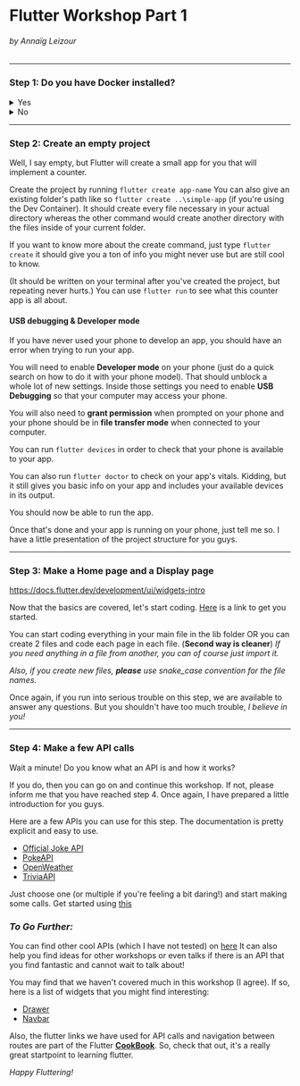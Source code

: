 # Flutter Workshop Part 1
###### *by Annaïg Leizour*

-------------------------------------
### Step 1: Do you have Docker installed?
<details>
<summary>Yes</summary>

##### Great!

You will be able to use a Dev Container for this workshop!

Open VSCode and install an extension called **Dev Containers**. Enable it if that's not done.

Clone the repo and open the folder with VSCode. It should show you a popup on your lower-right-side asking to open the folder in a container.
Click on it. You can now wait for a good 5-10 minutes (depending on the Wifi) while it builds your container and downloads flutter in it for you.

But once that's done, you can start coding in Dart!

</details>

<details>
<summary>No</summary>

##### What a bummer!
##### *You did not attend my Docker workshop, how unfortunate! You can now download flutter on your computer or download docker  to be able to use a container*

### Installing docker

You can use a script to install Docker (provided by... Docker!)

Just run 
``` curl -fsSL https://get.docker.com -o get-docker.sh``` to get the script then
``` sh get-docker.sh ``` to run it.

If it doesn't work, check the permissions of the file and/or try running it in sudo. You can also just try installing it [the usual way](https://docs.docker.com/engine/install/).

### Installing flutter

https://docs.flutter.dev/get-started/install

Choose your distribution and follow the steps!

I am available if there are any problems

*Nota Bene 1:*

You do not need Android Studio to use Flutter. If ``flutter doctor``returns a message saying Android SDK is missing you can download it using ``apt install android-sdk`` if you are on ubuntu.
Same goes for cmdline-tools. Just run ``sdkmanager --install "cmdline-tools;latest"`` You might have to write the whole path for sdkmanager. You can also download the cmdline-tools from https://goo.gl/XxQghQ. This should bring you to android studio's site just scroll down and select the zip file according to your distribution.

*Nota Bene 2:*

It might be easier to just download Android Studio but it does take up a lot of space on your computer (especially if you use emulators).

</details>


---------------------------------------

### Step 2: Create an empty project

Well, I say empty, but Flutter will create a small app for you that will implement a counter.

Create the project by running ``flutter create app-name``
You can also give an existing folder's path like so ``flutter create ..\simple-app`` (if you're using the Dev Container). It should create every file necessary in your actual directory whereas the other command would create another directory with the files inside of your current folder.

If you want to know more about the create command, just type ``flutter create`` it should give you a ton of info you might never use but are still cool to know.

(It should be written on your terminal after you've created the project, but repeating never hurts.) You can use ``flutter run`` to see what this counter app is all about.

#### USB debugging & Developer mode

If you have never used your phone to develop an app, you should have an error when trying to run your app.

You will need to enable **Developer mode** on your phone (just do a quick search on how to do it with your phone model). That should unblock a whole lot of new settings. Inside those settings you need to enable **USB Debugging** so that your computer may access your phone.

You will also need to **grant permission** when prompted on your phone and your phone should be in **file transfer mode** when connected to your computer.

You can run ``flutter devices`` in order to check that your phone is available to your app.

You can also run ``flutter doctor`` to check on your app's vitals. Kidding, but it still gives you basic info on your app and includes your available devices in its output.

You should now be able to run the app.

Once that's done and your app is running on your phone, just tell me so. I have a little presentation of the project structure for you guys.

---------------------------------------

### Step 3: Make a Home page and a Display page

https://docs.flutter.dev/development/ui/widgets-intro

Now that the basics are covered, let's start coding. 
[Here](https://docs.flutter.dev/cookbook/navigation/navigation-basics) is a link to get you started.

You can start coding everything in your main file in the lib folder OR you can create 2 files and code each page in each file. (**Second way is cleaner**) *If you need anything in a file from another, you can of course just import it.*

*Also, if you create new files, __please__ use snake_case convention for the file names.*

Once again, if you run into serious trouble on this step, we are available to answer any questions. But you shouldn't have too much trouble, *I believe in you!*

---------------------------------------

### Step 4: Make a few API calls

Wait a minute! Do you know what an API is and how it works?

If you do, then you can go on and continue this workshop. If not, please inform me that you have reached step 4. Once again, I have prepared a little introduction for you guys.

Here are a few APIs you can use for this step. The documentation is pretty explicit and easy to use.
 - [Official Joke API](https://github.com/15Dkatz/official_joke_api)
 - [PokeAPI](https://pokeapi.co/)
 - [OpenWeather](https://openweathermap.org/)
 - [TriviaAPI](https://opentdb.com/api_config.php)
 
 Just choose one (or multiple if you're feeling a bit daring!) and start making some calls. Get started using [this](https://docs.flutter.dev/cookbook/networking/fetch-data)

### *To Go Further:*
 
  You can find other cool APIs (which I have not tested) on [here](https://github.com/public-apis/public-apis#index)
It can also help you find ideas for other workshops or even talks if there is an API that you find fantastic and cannot wait to talk about!

  You may find that we haven't covered much in this workshop (I agree). If so, here is a list of widgets that you might find interesting:
  - [Drawer](https://api.flutter.dev/flutter/material/Drawer-class.html)
  - [Navbar](https://api.flutter.dev/flutter/material/NavigationBar-class.html)

  Also, the flutter links we have used for API calls and navigation between routes are part of the Flutter **[CookBook](https://docs.flutter.dev/cookbook)**. So, check that out, it's a really great startpoint to learning flutter.
  
  *Happy Fluttering!*
